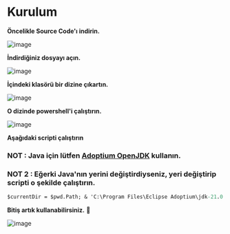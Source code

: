 # Kurulum

**Öncelikle Source Code'ı indirin.**

![image](https://github.com/user-attachments/assets/e9c7f99e-ebdb-430b-b803-fbf64bf83b84)

**İndirdiğiniz dosyayı açın.**

![image](https://github.com/user-attachments/assets/030e798c-0fd8-45f0-9614-f178263cde90)

**İçindeki klasörü bir dizine çıkartın.**

![image](https://github.com/user-attachments/assets/eb739985-d0de-4e8e-a0c1-00e45d7cbc60)

**O dizinde powershell'i çalıştırın.**

![image](https://github.com/user-attachments/assets/3d5b7072-b809-4372-a0dd-6f65c6edf44f)

**Aşağıdaki scripti çalıştırın**

### NOT : Java için lütfen [Adoptium OpenJDK](<https://adoptium.net/>) kullanın. 
### NOT 2 : Eğerki Java'nın yerini değiştirdiyseniz, yeri değiştirip scripti o şekilde çalıştırın.

```postscript
$currentDir = $pwd.Path; & 'C:\Program Files\Eclipse Adoptium\jdk-21.0.6.7-hotspot\bin\java.exe' -XX:+ShowCodeDetailsInExceptionMessages -cp "$currentDir\out;$currentDir\lib\flatlaf-3.5.4.jar" 'Main'
```

**Bitiş artık kullanabilirsiniz.** 🎉

![image](https://github.com/user-attachments/assets/ec4130a8-75f4-4a5f-8690-5beaba09ccfa)
